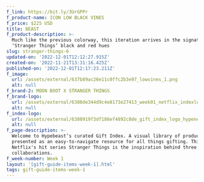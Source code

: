 ```yaml
---
f_link: https://bit.ly/3UrGPPr
f_product-name: ICON LOW BLACK VINES
f_price: $225 USD
title: BEAST
f_product-description: >-
  Much like the previous colorway, this iteration arrives in the signature
  ‘Stranger Things’ black and red hues
slug: stranger-things-6
updated-on: '2022-12-01T12:12:27.915Z'
created-on: '2022-11-21T13:31:16.425Z'
published-on: '2022-12-01T12:17:23.211Z'
f_image:
  url: /assets/external/637b89ac26e11c0ffc2b3e97_lowvines_1.png
  alt: null
f_brand-2: MOON BOOT X STRANGER THINGS
f_brand-logo:
  url: /assets/external/6380de344d9c4e8173e27413_week01_netflix_indexlogo.png
  alt: null
f_index-logo:
  url: /assets/external/6380919f3df186ef4892c8de_gift_index_logo_hypenetflix.svg
  alt: null
f_page-description: >-
  Welcome to Hypebeast’s curated Gift Index. A visual library of products is
  presented as an easy-to-navigate resource for all things gifting. This week,
  Netflix's hit series Stranger Things is the inspiration behind three diverse
  collaborations.
f_week-number: Week 1
layout: '[gift-guide-items-week-1].html'
tags: gift-guide-items-week-1
---
```



